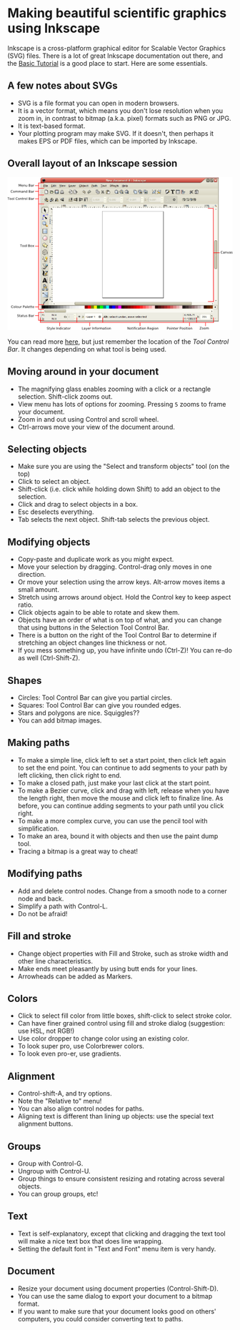 # Making beautiful scientific graphics using Inkscape

Inkscape is a cross-platform graphical editor for Scalable Vector Graphics (SVG) files.
There is a lot of great Inkscape documentation out there, and the [Basic Tutorial](https://inkscape.org/en/doc/basic/tutorial-basic.html) is a good place to start.
Here are some essentials.

## A few notes about SVGs
* SVG is a file format you can open in modern browsers.
* It is a vector format, which means you don't lose resolution when you zoom in, in contrast to bitmap (a.k.a. pixel) formats such as PNG or JPG.
* It is text-based format.
* Your plotting program may make SVG. If it doesn't, then perhaps it makes EPS or PDF files, which can be imported by Inkscape.

## Overall layout of an Inkscape session
![](images/inkscape-window.png)

You can read more [here](http://en.flossmanuals.net/inkscape/introduction/the-inkscape-interface/), but just remember the location of the *Tool Control Bar*.
It changes depending on what tool is being used.

## Moving around in your document
* The magnifying glass enables zooming with a click or a rectangle selection. Shift-click zooms out.
* View menu has lots of options for zooming. Pressing `5` zooms to frame your document.
* Zoom in and out using Control and scroll wheel.
* Ctrl-arrows move your view of the document around.

## Selecting objects
* Make sure you are using the "Select and transform objects" tool (on the top)
* Click to select an object.
* Shift-click (i.e. click while holding down Shift) to add an object to the selection.
* Click and drag to select objects in a box.
* Esc deselects everything.
* Tab selects the next object. Shift-tab selects the previous object.

## Modifying objects
* Copy-paste and duplicate work as you might expect.
* Move your selection by dragging. Control-drag only moves in one direction.
* Or move your selection using the arrow keys. Alt-arrow moves items a small amount.
* Stretch using arrows around object. Hold the Control key to keep aspect ratio.
* Click objects again to be able to rotate and skew them.
* Objects have an order of what is on top of what, and you can change that using buttons in the Selection Tool Control Bar.
* There is a button on the right of the Tool Control Bar to determine if stretching an object changes line thickness or not.
* If you mess something up, you have infinite undo (Ctrl-Z)! You can re-do as well (Ctrl-Shift-Z).

## Shapes
* Circles: Tool Control Bar can give you partial circles.
* Squares: Tool Control Bar can give you rounded edges.
* Stars and polygons are nice. Squiggles??
* You can add bitmap images.

## Making paths
* To make a simple line, click left to set a start point, then click left again to set the end point. You can continue to add segments to your path by left clicking, then click right to end.
* To make a closed path, just make your last click at the start point.
* To make a Bezier curve, click and drag with left, release when you have the length right, then move the mouse and click left to finalize line.
As before, you can continue adding segments to your path until you click right.
* To make a more complex curve, you can use the pencil tool with simplification.
* To make an area, bound it with objects and then use the paint dump tool.
* Tracing a bitmap is a great way to cheat!

## Modifying paths
* Add and delete control nodes. Change from a smooth node to a corner node and back.
* Simplify a path with Control-L.
* Do not be afraid!

## Fill and stroke
* Change object properties with Fill and Stroke, such as stroke width and other line characteristics.
* Make ends meet pleasantly by using butt ends for your lines.
* Arrowheads can be added as Markers.

## Colors
* Click to select fill color from little boxes, shift-click to select stroke color.
* Can have finer grained control using fill and stroke dialog (suggestion: use HSL, not RGB!)
* Use color dropper to change color using an existing color.
* To look super pro, use Colorbrewer colors.
* To look even pro-er, use gradients.

## Alignment
* Control-shift-A, and try options.
* Note the "Relative to" menu!
* You can also align control nodes for paths.
* Aligning text is different than lining up objects: use the special text alignment buttons.

## Groups
* Group with Control-G.
* Ungroup with Control-U.
* Group things to ensure consistent resizing and rotating across several objects.
* You can group groups, etc!

## Text
* Text is self-explanatory, except that clicking and dragging the text tool will make a nice text box that does line wrapping.
* Setting the default font in "Text and Font" menu item is very handy.

## Document
* Resize your document using document properties (Control-Shift-D).
* You can use the same dialog to export your document to a bitmap format.
* If you want to make sure that your document looks good on others' computers, you could consider converting text to paths.

<!--
## Advanced techniques:
* finding something by color
* Edit > Select Same > Fill Color
-->
